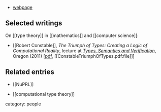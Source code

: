 

* [webpage](http://www.cs.cornell.edu/home/rc/)

## Selected writings

On [[type theory]] in [[mathematics]] and [[computer science]]:

* [[Robert Constable]], *The Triumph of Types: Creating a Logic of Computational Reality*, lecture at *[Types, Semantics and Verification](http://www.cs.uoregon.edu/research/summerschool/summer11/)*, Oregon (2011) &lbrack;[pdf](http://www.cs.uoregon.edu/research/summerschool/summer11/lectures/Triumph-of-Types-Extended.pdf), [[ConstableTriumphOfTypes.pdf:file]]&rbrack;


## Related entries

* [[NuPRL]]

* [[computational type theory]]

category: people
